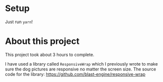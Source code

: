 # Setup

Just run `yarn`!

# About this project

This project took about 3 hours to complete.

I have used a library called `ResponsiveWrap` which I previously wrote to make sure the dog pictures are responsive no matter the screen size. 
The source code for the library: https://github.com/blast-engine/responsive-wrap